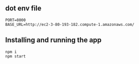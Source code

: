 ## dot env file
```
PORT=8000
BASE_URL=http://ec2-3-80-193-182.compute-1.amazonaws.com/
```

## Installing and running the app
```
npm i
npm start
```